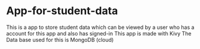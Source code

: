 # App-for-student-data
This is a app to store student data which can be viewed by a user who has a account for this app and also has signed-in 
This app is made with Kivy 
The Data base used for this is MongoDB (cloud)

